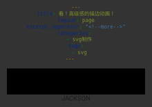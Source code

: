 ```yaml
---
title: 看！高级感的描边动画！
layout: page
excerpt_separator: "<!--more-->"
categories: 
  - svg制作
tags:
  - svg
---    
```


<!--more-->
<section>
<style>
html, body {
  background: #333;
  height: 100%;
  overflow: hidden;
  text-align: center;
}

.svg-wrapper {
  height: 60px;
	margin: 0 auto;
  position: relative;
  top: 50%;
  transform: translateY(-50%);
  width: 320px;
}

.shape {
  fill: transparent;
  stroke-dasharray: 140 540;
  stroke-dashoffset: -474;
  stroke-width: 8px;
  stroke: #19f6e8;
}

.text {
  color: #fff;
  font-family: 'Roboto Condensed';
  font-size: 22px;
  letter-spacing: 8px;
  line-height: 32px;
  position: relative;
  top: -48px;
}

@keyframes draw {
  0% {
    stroke-dasharray: 140 540;
    stroke-dashoffset: -474;
    stroke-width: 8px;
  }
  100% {
    stroke-dasharray: 760;
    stroke-dashoffset: 0;
    stroke-width: 2px;
  }
}

.svg-wrapper:hover .shape {
  -webkit-animation: 0.5s draw linear forwards;
  animation: 0.5s draw linear forwards;
}ssss
</style>
<div class="svg-wrapper">
  <svg height="60" width="320" xmlns="http://www.w3.org/2000/svg">
    <rect class="shape" height="60" width="320" />
  </svg>
   <div class="text">JACKSON</div>
</div>
</section>